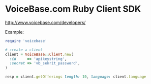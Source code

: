 VoiceBase.com Ruby Client SDK
=====================================

http://www.voicebase.com/developers/

Example:

```ruby
require 'voicebase'

# create a client
client = VoiceBase::Client.new(
  :id     => 'apikeystring',
  :secret => 'vb_sekrit_password',
)

resp = client.getOfferings length: 10, language: client.language

```

